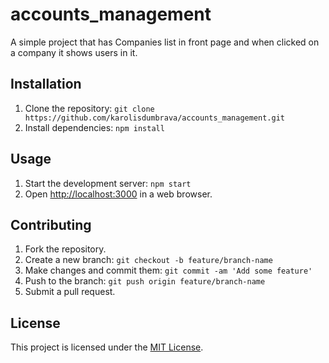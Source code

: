 # accounts_management

A simple project that has Companies list in front page and when clicked on a company it shows users in it.  

## Installation

1. Clone the repository: `git clone https://github.com/karolisdumbrava/accounts_management.git`
2. Install dependencies: `npm install`

## Usage

1. Start the development server: `npm start`
2. Open [http://localhost:3000](http://localhost:3000) in a web browser.

## Contributing

1. Fork the repository.
2. Create a new branch: `git checkout -b feature/branch-name`
3. Make changes and commit them: `git commit -am 'Add some feature'`
4. Push to the branch: `git push origin feature/branch-name`
5. Submit a pull request.

## License

This project is licensed under the [MIT License](https://opensource.org/licenses/MIT).